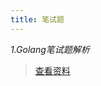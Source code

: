 ```yaml
---
title: 笔试题
---
```

_1.Golang笔试题解析_

> [查看资料](https://blog.csdn.net/weiyuefei/article/details/77963810)